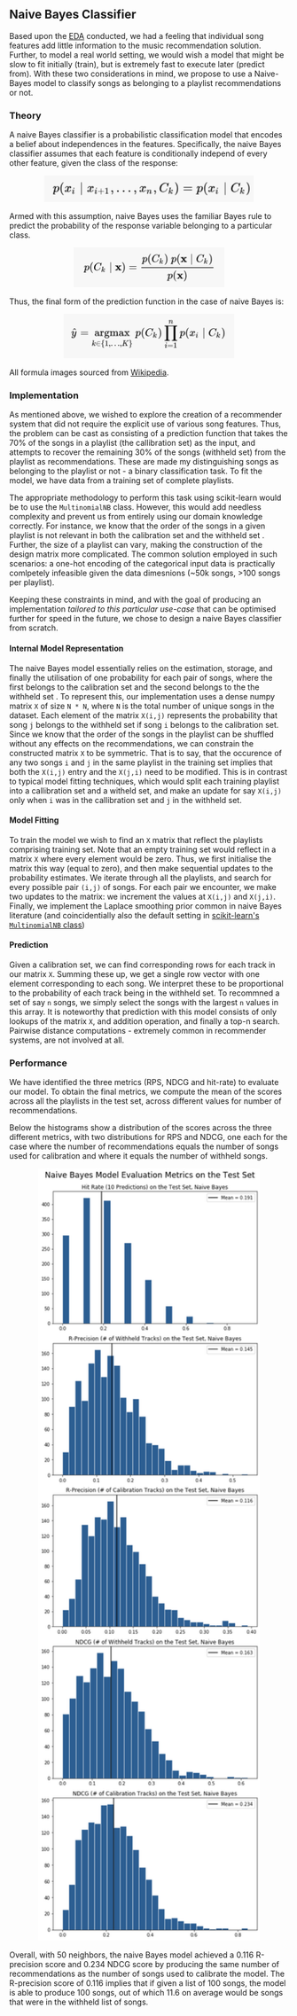 ## Naive Bayes Classifier

Based upon the [EDA](./eda) conducted, we had a feeling that individual song features add little information to the music recommendation solution. Further, to model a real world setting, we would wish a model that might be slow to fit initially (train), but is extremely fast to execute later (predict from). With these two considerations in mind, we propose to use a Naive-Bayes model to classify songs as belonging to a playlist recommendations or not. 

### Theory

A naive Bayes classifier is a probabilistic classification model that encodes a belief about independences in the features. Specifically, the naive Bayes classifier assumes that each feature is conditionally independ of every other feature, given the class of the response:

<p align='center'>
<img src="https://raw.githubusercontent.com/not-a-hot-dog/spotify_project/gh-pages/_images/naive_bayes_assumption.png" title="Naive Bayes Model Assumptions" height="48"/>
</p>

Armed with this assumption, naive Bayes uses the familiar Bayes rule to predict the probability of the response variable belonging to a particular class.

<p align='center'>
<img src="https://raw.githubusercontent.com/not-a-hot-dog/spotify_project/gh-pages/_images/bayes_rule.png" title="Naive Bayes Model Inference" height="72"/>
</p>

Thus, the final form of the prediction function in the case of naive Bayes is:

<p align='center'>
<img src="https://raw.githubusercontent.com/not-a-hot-dog/spotify_project/gh-pages/_images/pf.png" title="Naive Bayes Prediction Function" height="80"/>
</p>

All formula images sourced from [Wikipedia](https://en.wikipedia.org/wiki/Naive_Bayes_classifier).

### Implementation

As mentioned above, we wished to explore the creation of a recommender system that did not require the explicit use of various song features. Thus, the problem can be cast as consisting of a prediction function that takes the 70% of the songs in a playlist (the callibration set) as the input, and attempts to recover the remaining 30% of the songs (withheld set) from the playlist as recommendations. These are made my distinguishing songs as belonging to the playlist or not - a binary classification task. To fit the model, we have data from a training set of complete playlists.

The appropriate methodology to perform this task using scikit-learn would be to use the `MultinomialNB` class. However, this would add needless complexity and prevent us from entirely using our domain knowledge correctly. For instance, we know that the order of the songs in a given playlist is not relevant in both the  calibration set and the withheld set . Further, the size of a playlist can vary, making the construction of the design matrix more complicated. The common solution employed in such scenarios: a one-hot encoding of the categorical input data is practically comlpetely infeasible given the data dimesnions (~50k songs, >100 songs per playlist).

Keeping these constraints in mind, and with the goal of producing an implementation *tailored to this particular use-case* that can be optimised further for speed in the future, we chose to design a naive Bayes classifier from scratch.

#### Internal Model Representation

The naive Bayes model essentially relies on the estimation, storage, and finally the utilisation of one probability for each pair of songs, where the first belongs to the  calibration set  and the second belongs to the  the withheld set . To represent this, our implementation uses a dense numpy matrix `X` of size `N * N`, where `N` is the total number of unique songs in the dataset. Each element of the matrix `X(i,j)` represents the probability that song `j` belongs to the withheld set if song `i` belongs to the calibration set. Since we know that the order of the songs in the playlist can be shuffled without any effects on the recommendations, we can constrain the constructed matrix `X` to be symmetric. That is to say, that the occurence of any two songs `i` and `j` in the same playlist in the training set implies that both the `X(i,j)` entry and the `X(j,i)` need to be modified. This is in contrast to typical model fitting techniques, which would split each training playlist into a callibration set and a witheld set, and make an update for say `X(i,j)` only when `i` was in the callibration set and `j` in the withheld set.

#### Model Fitting

To train the model we wish to find an `X` matrix that reflect the playlists comprising training set. Note that an empty training set would reflect in a matrix `X` where every element would be zero. Thus, we first initialise the matrix this way (equal to zero), and then make sequential updates to the probability estimates. We iterate through all the playlists, and search for every possible pair `(i,j)` of songs. For each pair we encounter, we make two updates to the matrix: we increment the values at `X(i,j)` and `X(j,i)`. Finally, we implement the Laplace smoothing prior common in naive Bayes literature (and coincidentially also the default setting in [scikit-learn's `MultinomialNB` class](https://scikit-learn.org/stable/modules/naive_bayes.html))

#### Prediction

Given a calibration set, we can find corresponding rows for each track in our matrix `X`. Summing these up, we get a single row vector with one element corresponding to each song. We interpret these to be proportional to the probability of each track being in the withheld set. To recommned a set of say `n` songs, we simply select the songs with the largest `n` values in this array. It is noteworthy that prediction with this model consists of only lookups of the matrix `X`, and addition operation, and finally a top-n search. Pairwise distance computations - extremely common in recommender systems, are not involved at all.

### Performance
We have identified the three metrics (RPS, NDCG and hit-rate) to evaluate our model. To obtain the final metrics, we compute the mean of the scores across all the playlists in the test set, across different values for number of recommendations.

Below the histograms show a distribution of the scores across the three different metrics, with two distributions for RPS and NDCG, one each for the case where the number of recommendations equals the number of songs used for calibration and where it equals the number of withheld songs.

<p align='center'>
<img src="https://raw.githubusercontent.com/not-a-hot-dog/spotify_project/gh-pages/_images/NB-perf.png" title="Naive Bayes Model Performance" width="400"/>
</p>

Overall, with 50 neighbors, the naive Bayes model achieved a 0.116 R-precision score and 0.234 NDCG score by producing the same number of recommendations as the number of songs used to calibrate the model. The R-precision score of 0.116 implies that if given a list of 100 songs, the model is able to produce 100 songs, out of which 11.6 on average would be songs that were in the withheld list of songs.

